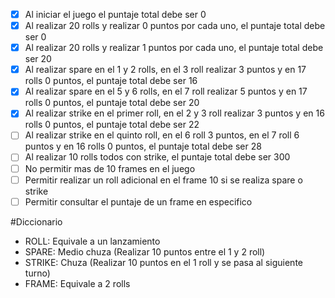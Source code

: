 ﻿- [x] Al iniciar el juego el puntaje total debe ser 0
- [x] Al realizar 20 rolls y realizar 0 puntos por cada uno, el puntaje total debe ser 0
- [x] Al realizar 20 rolls y realizar 1 puntos por cada uno, el puntaje total debe ser 20
- [x] Al realizar spare en el 1 y 2 rolls, en el 3 roll realizar 3 puntos y en 17 rolls 0 puntos, el puntaje total debe ser 16
- [x] Al realizar spare en el 5 y 6 rolls, en el 7 roll realizar 5 puntos y en 17 rolls 0 puntos, el puntaje total debe ser 20
- [x] Al realizar strike en el primer roll, en el 2 y 3 roll realizar 3 puntos y en 16 rolls 0 puntos, el puntaje total debe ser 22
- [ ] Al realizar strike en el quinto roll, en el 6 roll 3 puntos, en el 7 roll 6 puntos y en 16 rolls 0 puntos, el puntaje total debe ser 28
- [ ] Al realizar 10 rolls todos con strike, el puntaje total debe ser 300
- [ ] No permitir mas de 10 frames en el juego
- [ ] Permitir realizar un roll adicional en el frame 10 si se realiza spare o strike
- [ ] Permitir consultar el puntaje de un frame en especifico

#Diccionario
- ROLL: Equivale a un lanzamiento
- SPARE: Medio chuza (Realizar 10 puntos entre el 1 y 2 roll)
- STRIKE: Chuza (Realizar 10 puntos en el 1 roll y se pasa al siguiente turno)
- FRAME: Equivale a 2 rolls
 